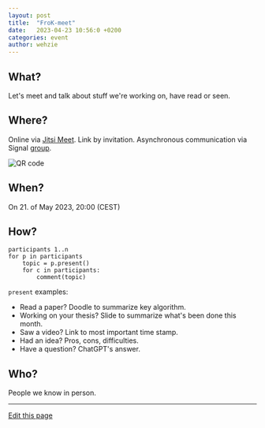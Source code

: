 ```yaml
---
layout: post
title:  "FroK-meet"
date:   2023-04-23 10:56:0 +0200
categories: event
author: wehzie
---
```


## What?

Let's meet and talk about stuff we're working on, have read or seen.

## Where?

Online via [Jitsi Meet](https://meet.jit.si/).
Link by invitation.
Asynchronous communication via Signal [group](https://signal.group/#CjQKIGAHhlxis2kyvc4qQYZQzZVKU-WamcbwhX1ml7Fhkr2YEhDHYoSSHgkMYbrEiJiR6gT_).

![QR code]({{site.baseurl}}/assets/signal_group_join.png)

## When?

On 21. of May 2023, 20:00 (CEST)

## How?

```
participants 1..n
for p in participants
    topic = p.present()
    for c in participants:
        comment(topic)
```

`present` examples:

- Read a paper? Doodle to summarize key algorithm.
- Working on your thesis? Slide to summarize what's been done this month.
- Saw a video? Link to most important time stamp.
- Had an idea? Pros, cons, difficulties.
- Have a question? ChatGPT's answer.

## Who?

People we know in person.

---

[Edit this page]({{site.version_control_url}}{{page.relative_path}})
